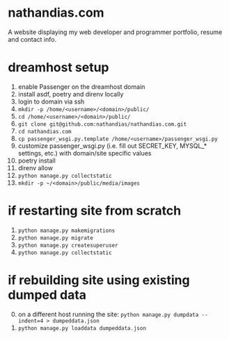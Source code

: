 # nathandias.com

A website displaying my web developer and programmer portfolio, resume and contact info.

# dreamhost setup
1. enable Passenger on the dreamhost domain
2. install asdf, poetry and direnv locally
3. login to domain via ssh
4. `mkdir -p /home/<username>/<domain>/public/`
5. `cd /home/<username>/<domain>/public/`
6. `git clone git@github.com:nathandias/nathandias.com.git`
7. `cd nathandias.com`
8. `cp passenger_wsgi.py.template /home/<username>/passenger_wsgi.py`
9. customize passenger_wsgi.py (i.e. fill out SECRET_KEY, MYSQL_* settings, etc.) with domain/site specific values
10. poetry install
11. direnv allow
12. `python manage.py collectstatic`
13. `mkdir -p ~/<domain>/public/media/images`

# if restarting site from scratch
1. `python manage.py makemigrations`
2. `python manage.py migrate`
3. `python manage.py createsuperuser`
4. `python manage.py collectstatic`

# if rebuilding site using existing dumped data
0. on a different host running the site: `python manage.py dumpdata --indent=4 > dumpeddata.json`
1. `python manage.py loaddata dumpeddata.json`


